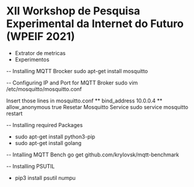 # XII Workshop de Pesquisa Experimental da Internet do Futuro (WPEIF 2021)
* Extrator de metricas
* Experimentos

-- Installing MQTT Brocker
sudo apt-get install mosquitto

-- Configuring IP and Port for MQTT Broker
sudo vim /etc/mosquitto/mosquitto.conf

Insert those lines in mosquitto.conf
** bind_address 10.0.0.4
** allow_anonymous true
Resetar Mosquitto Service
sudo service mosquitto restart


-- Installing required Packages
* sudo apt-get install python3-pip
* sudo apt-get install golang

-- Intalling MQTT Bench
go get github.com/krylovsk/mqtt-benchmark

-- Installing PSUTIL
* pip3 install psutil numpu

